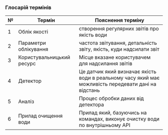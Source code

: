 ### Глосарій термінів
| № | Термін | Пояснення терміну |
| --- | --- | --- |
| 1 | Облік якості | створення регулярних звітів про якість води|
| 2 | Параметри облікування | частота звітування, детальність звіту, якість, куди надсилати звіт |
| 3 | Користувальницький ресурс | Місце вказане користувачем для надсилання звітів|
| 4 | Детектор | Це датчик який визначає якість води в реальному часу який має можливість передевати дані на відстань |
| 5 | Аналіз | Процес обробки даних від детектора |
| 6 | Прилад очищення води | Прилад який, базуючись на командах, виконує очистку води по внутрішньому API |
